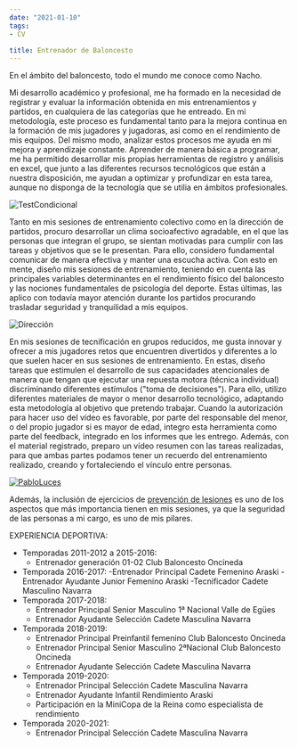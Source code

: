 ```yaml
---
date: "2021-01-10"
tags:
- CV

title: Entrenador de Baloncesto 
---
```


En el ámbito del baloncesto, todo el mundo me conoce como Nacho. 

Mi desarrollo académico y profesional, me ha formado en la necesidad de registrar y evaluar la información obtenida en mis entrenamientos y partidos, en cualquiera de las categorías que he entreado. En mi metodología, este proceso es fundamental tanto para la mejora continua en la formación de mis jugadores y jugadoras, así como en el rendimiento de mis equipos. Del mismo modo, analizar estos procesos me ayuda en mi mejora y aprendizaje constante. Aprender de manera básica a programar, me ha permitido desarrollar mis propias herramientas de registro y análisis en excel, que junto a las diferentes recursos tecnológicos que están a nuestra disposición, me ayudan a optimizar y profundizar en esta tarea, aunque no disponga de la tecnología que se utilia en ámbitos profesionales. 

![TestCondicional](https://n9.cl/glxjp)

Tanto en mis sesiones de entrenamiento colectivo como en la dirección de partidos, procuro desarrollar un clima socioafectivo agradable, en el que las personas que integran el grupo, se sientan motivadas para cumplir con las tareas y objetivos que se le presentan. Para ello, considero fundamental comunicar de manera efectiva y manter una escucha activa. Con esto en mente, diseño mis sesiones de entrenamiento, teniendo en cuenta las principales variables determinantes en el rendimiento físico del baloncesto y las nociones fundamentales de psicología del deporte. Estas últimas, las aplico con todavía mayor atención durante los partidos procurando trasladar seguridad y tranquilidad a mis equipos. 


![Dirección](https://n9.cl/jxqss)


En mis sesiones de tecnificación en grupos reducidos, me gusta innovar y ofrecer a mis jugadores retos que encuentren divertidos y diferentes a lo que suelen hacer en sus sesiones de entrenamiento. En estas, diseño tareas que estimulen el desarrollo de sus capacidades atencionales de manera que tengan que ejecutar una repuesta motora (técnica individual) discriminando diferentes estímulos ("toma de decisiones"). Para ello, utilizo diferentes materiales de mayor o menor desarrollo tecnológico, adaptando esta metodología al objetivo que pretendo trabajar. Cuando la autorización para hacer uso del vídeo es favorable, por parte del responsable del menor, o del propio jugador si es mayor de edad, integro esta herramienta como parte del feedback, integrado en los informes que les entrego. Además, con el material registrado, preparo un vídeo resumen con las tareas realizadas, para que ambas partes podamos tener un recuerdo del entrenamiento realizado, creando y fortaleciendo el  vínculo entre personas. 

[![PabloLuces](https://n9.cl/urfdx)](https://twitter.com/i/status/1288432908680691712)

Además, la inclusión de ejercicios de [prevención de lesiones](https://drive.google.com/file/d/1PJH-pWmHotvQrIyzEIuWjbiSzqauZzy7/view?usp=sharing) es uno de los aspectos que más importancia tienen en mis sesiones, ya que la seguridad de las personas a mi cargo, es uno de mis pilares.

EXPERIENCIA DEPORTIVA:

- Temporadas 2011-2012 a 2015-2016:
    - Entrenador generación 01-02 Club Baloncesto Oncineda
- Temporada 2016-2017:
    -Entrenador Principal Cadete Femenino Araski
    -Entrenador Ayudante Junior Femenino Araski
    -Tecnificador Cadete Masculino Navarra
- Temporada 2017-2018:
    - Entrenador Principal Senior Masculino 1ª Nacional Valle de Egües
    - Entrenador Ayudante Selección Cadete Masculina Navarra
- Temporada 2018-2019:
    - Entrenador Principal Preinfantil femenino Club Baloncesto Oncineda
    - Entrenador Principal Senior Masculino 2ªNacional Club Baloncesto Oncineda
    - Entrenador Ayudante Selección Cadete Masculina Navarra
- Temporada 2019-2020:
    - Entrenador Principal Selección Cadete Masculina Navarra
    - Entrenador Ayudante Infantil Rendimiento Araski
    - Participación en la MiniCopa de la Reina como especialista de rendimiento 
- Temporada 2020-2021:
    - Entrenador Principal Selección Cadete Masculina Navarra
